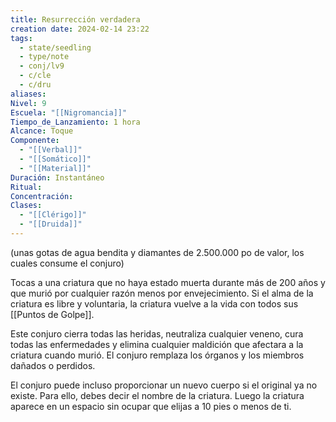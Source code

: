 ```yaml
---
title: Resurrección verdadera
creation date: 2024-02-14 23:22
tags:
  - state/seedling
  - type/note
  - conj/lv9
  - c/cle
  - c/dru
aliases: 
Nivel: 9
Escuela: "[[Nigromancia]]"
Tiempo_de_Lanzamiento: 1 hora
Alcance: Toque
Componente:
  - "[[Verbal]]"
  - "[[Somático]]"
  - "[[Material]]"
Duración: Instantáneo
Ritual: 
Concentración: 
Clases:
  - "[[Clérigo]]"
  - "[[Druida]]"
---
```

(unas gotas de agua bendita y diamantes de 2.500.000 po de valor, los cuales consume el conjuro)  

Tocas a una criatura que no haya estado muerta durante más de 200 años y que murió por cualquier razón menos por envejecimiento. Si el alma de la criatura es libre y voluntaria, la criatura vuelve a la vida con todos sus [[Puntos de Golpe]].

Este conjuro cierra todas las heridas, neutraliza cualquier veneno, cura todas las enfermedades y elimina cualquier maldición que afectara a la criatura cuando murió. El conjuro remplaza los órganos y los miembros dañados o perdidos.

El conjuro puede incluso proporcionar un nuevo cuerpo si el original ya no existe. Para ello, debes decir el nombre de la criatura. Luego la criatura aparece en un espacio sin ocupar que elijas a 10 pies o menos de ti.
